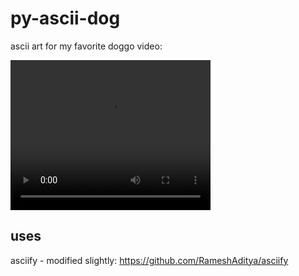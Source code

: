 # py-ascii-dog
ascii art for my favorite doggo video:

<video width="320" height="240" controls autoplay src="myreasonforliving.mov"></video>

## uses
asciify - modified slightly: https://github.com/RameshAditya/asciify
